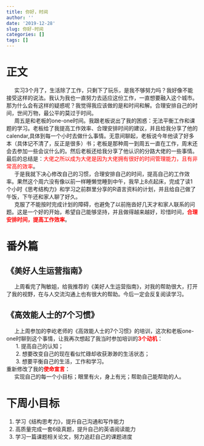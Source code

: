 ```yaml
---
title: 你好，时间
author: ''
date: '2019-12-28'
slug: 你好-时间
categories: []
tags: []
---
```


# 正文

&ensp;&ensp;&ensp;实习3个月了，生活除了工作，只剩下了玩乐，是我不够努力吗？我好像不能接受这样的说法。我认为我也一直努力去适应这份工作，一直想要融入这个城市。那为什么会有这样的疑惑呢？我觉得我应该做的是和时间和解。合理安排自己的时间，世间万物，最公平的莫过于时间。<br/>
&ensp;&ensp;&ensp;周五是和老板的one-one时间。我跟老板说出了我的困惑：无法平衡工作和课题的学习。老板给了我提高工作效率、合理安排时间的建议，并且给我分享了他的calendar,具体到每一个小时去做什么事情。无意间聊起，老板说今年他读了好多本（具体记不清了，反正是很多）书；老板是那种周一到周五一直在工作，周末还会去参加一些会议什么的。然后老板还给我分享了他认识的分路大佬的一些事情。最后的总结是：<font color=#FF0000 >大佬之所以成为大佬是因为大佬拥有很好的时间管理能力，且有非常高的效率</font>。<br/>
&ensp;&ensp;&ensp;于是我就下决心修改自己的习惯，合理安排自己的时间，提高自己的工作效率。果然这个周六没有像以前一样睡懒觉睡到中午，我早上8点起床，完成了读1个小时《思考结构力》和学习之前群里分享的R语言资料的计划，并且给自己做了午饭，下午还和家人聊了好久。<br/>
&ensp;&ensp;&ensp;克服了不能按时完成计划的障碍，也避免了以前拖沓好几天才和家人联系的问题。这是一个好的开始，希望自己能够坚持，并且做得越来越好，珍惜时间，<font color=#FF0000 >**合理安排时间，提高工作效率**</font>。

# 番外篇

## 《美好人生运营指南》
&ensp;&ensp;&ensp;上周看完了陶敏姐，给我推荐的《美好人生运营指南》，对我的帮助很大，打开了我的视野，在与人交流沟通上也有很大的帮助。今后一定会反复阅读学习。<br/>

## 《高效能人士的7个习惯》
&ensp;&ensp;&ensp;上上周参加的李屹老师的《高效能人士的7个习惯》的培训，这次和老板one-one时聊到这个事情，让我再次想起了我当时参加培训的<font color=#FF0000>**3个动机**</font>：<br/>
&ensp;&ensp;&ensp; 1. 提高自己的认知；<br/>
&ensp;&ensp;&ensp; 2. 想要改变自己的现在看似忙碌却收获渺渺的生活状态；<br/>
&ensp;&ensp;&ensp; 3. 想要平衡自己的生活，工作和学习。<br/>
 重新修改了我的<font color=#FF0000>**使命宣言**</font>：<br/>
 &ensp;&ensp;&ensp;实现自己的每一个小目标；眼里有火，身上有光；帮助自己能帮助的人。
 
# 下周小目标
 
 1. 学习《结构思考力》，提升自己沟通和写作能力
 2. 高质量完成一套6级真题，提升自己的英语阅读能力
 3. 学习一篇课题相关论文，努力追赶自己的课题进度
 
  
  